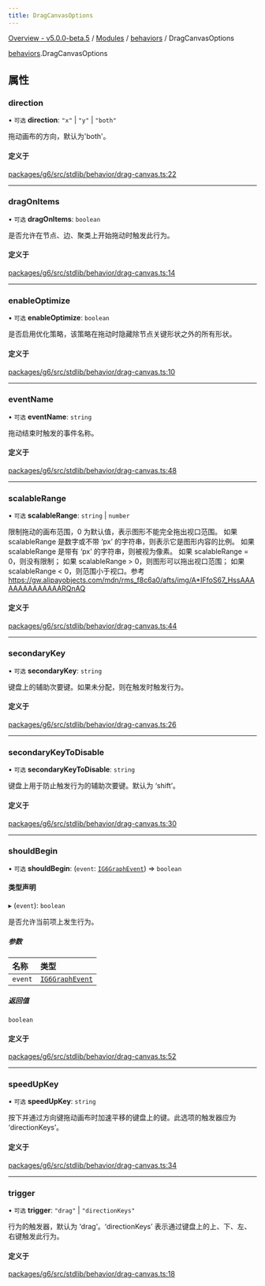 ```yaml
---
title: DragCanvasOptions
---
```


[Overview - v5.0.0-beta.5](../../README.en.md) / [Modules](../../modules.en.md) / [behaviors](../../modules/behaviors.en.md) / DragCanvasOptions

[behaviors](../../modules/behaviors.en.md).DragCanvasOptions

## 属性

### direction

• `可选` **direction**: `"x"` \| `"y"` \| `"both"`

拖动画布的方向，默认为'both'。

#### 定义于

[packages/g6/src/stdlib/behavior/drag-canvas.ts:22](https://github.com/antvis/G6/blob/61e525e59b/packages/g6/src/stdlib/behavior/drag-canvas.ts#L22)

---

### dragOnItems

• `可选` **dragOnItems**: `boolean`

是否允许在节点、边、聚类上开始拖动时触发此行为。

#### 定义于

[packages/g6/src/stdlib/behavior/drag-canvas.ts:14](https://github.com/antvis/G6/blob/61e525e59b/packages/g6/src/stdlib/behavior/drag-canvas.ts#L14)

---

### enableOptimize

• `可选` **enableOptimize**: `boolean`

是否启用优化策略，该策略在拖动时隐藏除节点关键形状之外的所有形状。

#### 定义于

[packages/g6/src/stdlib/behavior/drag-canvas.ts:10](https://github.com/antvis/G6/blob/61e525e59b/packages/g6/src/stdlib/behavior/drag-canvas.ts#L10)

---

### eventName

• `可选` **eventName**: `string`

拖动结束时触发的事件名称。

#### 定义于

[packages/g6/src/stdlib/behavior/drag-canvas.ts:48](https://github.com/antvis/G6/blob/61e525e59b/packages/g6/src/stdlib/behavior/drag-canvas.ts#L48)

---

### scalableRange

• `可选` **scalableRange**: `string` \| `number`

限制拖动的画布范围，0 为默认值，表示图形不能完全拖出视口范围。 如果 scalableRange 是数字或不带 ‘px’ 的字符串，则表示它是图形内容的比例。 如果 scalableRange 是带有 ‘px’ 的字符串，则被视为像素。 如果 scalableRange = 0，则没有限制； 如果 scalableRange > 0，则图形可以拖出视口范围； 如果 scalableRange < 0，则范围小于视口。参考 https://gw.alipayobjects.com/mdn/rms_f8c6a0/afts/img/A*IFfoS67_HssAAAAAAAAAAAAAARQnAQ

#### 定义于

[packages/g6/src/stdlib/behavior/drag-canvas.ts:44](https://github.com/antvis/G6/blob/61e525e59b/packages/g6/src/stdlib/behavior/drag-canvas.ts#L44)

---

### secondaryKey

• `可选` **secondaryKey**: `string`

键盘上的辅助次要键。如果未分配，则在触发时触发行为。

#### 定义于

[packages/g6/src/stdlib/behavior/drag-canvas.ts:26](https://github.com/antvis/G6/blob/61e525e59b/packages/g6/src/stdlib/behavior/drag-canvas.ts#L26)

---

### secondaryKeyToDisable

• `可选` **secondaryKeyToDisable**: `string`

键盘上用于防止触发行为的辅助次要键。默认为 ‘shift’。

#### 定义于

[packages/g6/src/stdlib/behavior/drag-canvas.ts:30](https://github.com/antvis/G6/blob/61e525e59b/packages/g6/src/stdlib/behavior/drag-canvas.ts#L30)

---

### shouldBegin

• `可选` **shouldBegin**: (`event`: [`IG6GraphEvent`](IG6GraphEvent.en.md)) => `boolean`

#### 类型声明

▸ (`event`): `boolean`

是否允许当前项上发生行为。

##### 参数

| 名称    | 类型                                   |
| :------ | :------------------------------------- |
| `event` | [`IG6GraphEvent`](IG6GraphEvent.en.md) |

##### 返回值

`boolean`

#### 定义于

[packages/g6/src/stdlib/behavior/drag-canvas.ts:52](https://github.com/antvis/G6/blob/61e525e59b/packages/g6/src/stdlib/behavior/drag-canvas.ts#L52)

---

### speedUpKey

• `可选` **speedUpKey**: `string`

按下并通过方向键拖动画布时加速平移的键盘上的键。此选项的触发器应为 ‘directionKeys’。

#### 定义于

[packages/g6/src/stdlib/behavior/drag-canvas.ts:34](https://github.com/antvis/G6/blob/61e525e59b/packages/g6/src/stdlib/behavior/drag-canvas.ts#L34)

---

### trigger

• `可选` **trigger**: `"drag"` \| `"directionKeys"`

行为的触发器，默认为 ‘drag’。‘directionKeys’ 表示通过键盘上的上、下、左、右键触发此行为。

#### 定义于

[packages/g6/src/stdlib/behavior/drag-canvas.ts:18](https://github.com/antvis/G6/blob/61e525e59b/packages/g6/src/stdlib/behavior/drag-canvas.ts#L18)
